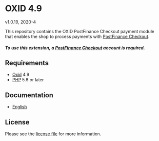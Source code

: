 # OXID 4.9

v1.0.19, 2020-4

This repository contains the OXID  PostFinance Checkout payment module that enables the shop to process payments with [PostFinance Checkout](https://www.postfinance.ch/checkout).

##### To use this extension, a [PostFinance Checkout](https://www.postfinance.ch/checkout) account is required.

## Requirements

* [Oxid](https://www.oxid-esales.com/) 4.9
* [PHP](http://php.net/) 5.6 or later

## Documentation

* [English](https://plugin-documentation.postfinance-checkout.ch/pfpayments/oxid-4.9/1.0.19/docs/en/documentation.html)

## License

Please see the [license file](https://github.com/pfpayments/oxid-4.9/blob/1.0.19/LICENSE) for more information.
